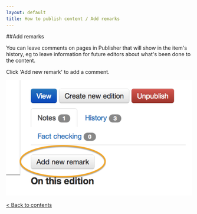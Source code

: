 ```yaml
---
layout: default
title: How to publish content / Add remarks
---
```


##Add remarks

You can leave comments on pages in Publisher that will show in the item's history, eg to leave information for future editors about what's been done to the content.

Click 'Add new remark' to add a comment.

![Add new remark 1](add-remark-1.png)

[< Back to contents](http://alphagov.github.io/inside-government-admin-guide/)
